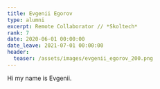 ```yaml
---
title: Evgenii Egorov
type: alumni
excerpt: Remote Collaborator // *Skoltech*
rank: 7
date: 2020-06-01 00:00:00
date_leave: 2021-07-01 00:00:00
header:
  teaser: /assets/images/evgenii_egorov_200.png
---
```


Hi my name is Evgenii.

